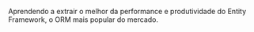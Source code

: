Aprendendo a extrair o melhor da performance e produtividade do Entity Framework, o ORM mais popular do mercado.
